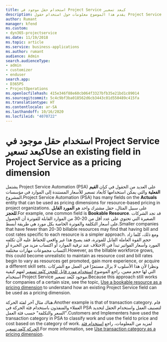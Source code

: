 ```yaml
---
title: استخدام حقل موجود في Project Service كبعد تسعير
description: يقدم هذا الموضوع معلومات حول استخدام حقول Project Service الموجودة كأبعاد تسعير.
author: Rumant
manager: kfend
ms.custom:
- dyn365-projectservice
ms.date: 11/19/2018
ms.topic: article
ms.service: business-applications
ms.author: rumant
audience: Admin
search.audienceType:
- admin
- customizer
- enduser
search.app:
- D365PS
- ProjectOperations
ms.openlocfilehash: 415e346f88e60cb064f3327bfb35e21bd1c89014
ms.sourcegitcommit: 5c4c9bf3ba018562d6cb3443c01d550489c415fa
ms.translationtype: HT
ms.contentlocale: ar-SA
ms.lasthandoff: 10/16/2020
ms.locfileid: "4070722"
---
```

# <a name="use-an-existing-field-in-project-service-as-a-pricing-dimension"></a><span data-ttu-id="4c1b0-103">استخدام حقل موجود في Project Service كبعد تسعير</span><span class="sxs-lookup"><span data-stu-id="4c1b0-103">Use an existing field in Project Service as a pricing dimension</span></span>

<span data-ttu-id="4c1b0-104">يشتمل Project Service Automation (PSA) على العديد من الحقول في كيان **القيم الفعلية** والتي يمكن استخدامها كأبعاد تسعير للأسعار المستندة إلى الموارد في مؤسسات المشروع.</span><span class="sxs-lookup"><span data-stu-id="4c1b0-104">Project Service Automation (PSA) has many fields on the **Actuals** entity that can be used as pricing dimensions for resource-based pricing in project organizations.</span></span> <span data-ttu-id="4c1b0-105">على سبيل المثال، حقل مشترك واحد هو **المورد القابل للحجز**.</span><span class="sxs-lookup"><span data-stu-id="4c1b0-105">For example, one common field is **Bookable Resource**.</span></span> <span data-ttu-id="4c1b0-106">قد تجد الشركات الصغيرة التي تحتوي على عدد أقل من 20-30 من الموارد القابلة للفوترة أن الحصول على أسعار التكلفة والفوترة الخاصة بكل مورد هي طريقة أبسط.</span><span class="sxs-lookup"><span data-stu-id="4c1b0-106">Smaller companies that have fewer than 20-30 billable resources may find that having bill and cost rates specific to each resource is a simpler approach.</span></span> <span data-ttu-id="4c1b0-107">ومع ذلك، كلما زاد حجم القوة العاملة القابل للفوترة، فقد يصبح هذا غير واقعي للحفاظ عليه لأن تكلفه المورد وأسعار الفواتير تبدأ في الاختلاف عند ترقية الموارد أو اكتساب مزيد من الخبرة أو اكتساب مجموعات مهارات مختلفة.</span><span class="sxs-lookup"><span data-stu-id="4c1b0-107">However, as the billable workforce grows, this could become unrealistic to maintain as resource cost and bill rates begin to vary as resources get promoted, gain more experience, or acquire a different skill sets.</span></span> <span data-ttu-id="4c1b0-108">ونظرا لأن هذا الأسلوب لا يزال مستمرًا في العمل مع الشركات التي لها حجم معين، راجع الموضوع [استخدام مورد قابل للحجز كبُعد تسعير](bookable-resource-pricing-dimension.md) لفهم كيفية استخدام Project Service موجود كبُعد تسعير.</span><span class="sxs-lookup"><span data-stu-id="4c1b0-108">Because this approach still works for companies of a certain size, see the topic, [Use a bookable resource as a pricing dimension](bookable-resource-pricing-dimension.md) to understand how an existing Project Service field can be used as a pricing dimension.</span></span>

<span data-ttu-id="4c1b0-109">هناك مثال آخر لفئة الحركة.</span><span class="sxs-lookup"><span data-stu-id="4c1b0-109">Another example is that of transaction category.</span></span> <span data-ttu-id="4c1b0-110">قام العملاء والمنفذون باستخدام فئة الحركة في PSA لتصنيف العمل واستخدام الحقل لتحديد "السعر والتكلفة" حسب فئة العمل.</span><span class="sxs-lookup"><span data-stu-id="4c1b0-110">Customers and Implementers have used the transaction category in PSA to classify work and use the field to price and cost based on the category of work.</span></span> <span data-ttu-id="4c1b0-111">لمزيد من المعلومات، راجع [استخدام فئة الحركة كبُعد تسعير](transaction-category-pricing-dimension.md).</span><span class="sxs-lookup"><span data-stu-id="4c1b0-111">For more information, see [Use transaction category as a pricing dimension](transaction-category-pricing-dimension.md).</span></span>
